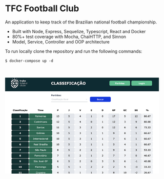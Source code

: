 # TFC Football Club

An application to keep track of the Brazilian national football championship.

  - Built with Node, Express, Sequelize, Typescript, React and Docker  
  - 80%+ test coverage with Mocha, ChaiHTTP, and Sinnon
  - Model, Service, Controller and OOP architecture
  
To run locally clone the repository and run the following commands:
<br>

```
$ docker-compose up -d
```
<br>
<br>
<a href="https://tfc-deploy.vercel.app/leaderboard"><img src="./tfc.png"/></a>

